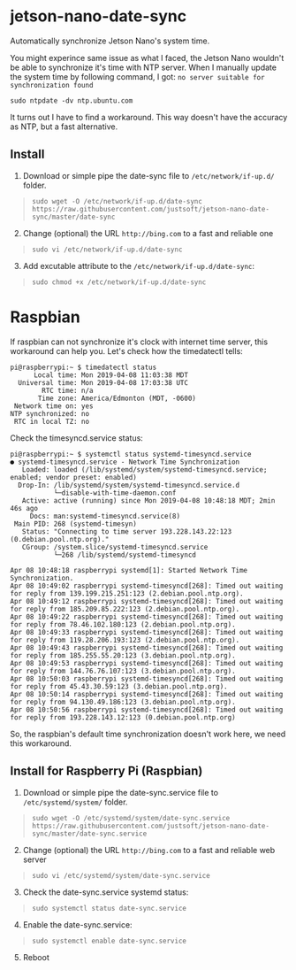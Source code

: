 # jetson-nano-date-sync
Automatically synchronize Jetson Nano's system time.

You might experince same issue as what I faced, the Jetson Nano wouldn't be able to synchronize it's time with NTP server.
When I manually update the system time by following command, I got: `no server suitable for synchronization found`
```
sudo ntpdate -dv ntp.ubuntu.com
```
It turns out I have to find a workaround. This way doesn't have the accuracy as NTP, but a fast alternative.

## Install
1. Download or simple pipe the date-sync file to `/etc/network/if-up.d/` folder.
> ```sudo wget -O /etc/network/if-up.d/date-sync https://raw.githubusercontent.com/justsoft/jetson-nano-date-sync/master/date-sync```
2. Change (optional) the URL `http://bing.com` to a fast and reliable one
> ```sudo vi /etc/network/if-up.d/date-sync```
3. Add excutable attribute to the `/etc/network/if-up.d/date-sync`:
> ```sudo chmod +x /etc/network/if-up.d/date-sync```

# Raspbian
If raspbian can not synchronize it's clock with internet time server, this workaround can help you. Let's check how the timedatectl tells:
```
pi@raspberrypi:~ $ timedatectl status
      Local time: Mon 2019-04-08 11:03:38 MDT
  Universal time: Mon 2019-04-08 17:03:38 UTC
        RTC time: n/a
       Time zone: America/Edmonton (MDT, -0600)
 Network time on: yes
NTP synchronized: no
 RTC in local TZ: no
```
Check the timesyncd.service status:
```
pi@raspberrypi:~ $ systemctl status systemd-timesyncd.service
● systemd-timesyncd.service - Network Time Synchronization
   Loaded: loaded (/lib/systemd/system/systemd-timesyncd.service; enabled; vendor preset: enabled)
  Drop-In: /lib/systemd/system/systemd-timesyncd.service.d
           └─disable-with-time-daemon.conf
   Active: active (running) since Mon 2019-04-08 10:48:18 MDT; 2min 46s ago
     Docs: man:systemd-timesyncd.service(8)
 Main PID: 268 (systemd-timesyn)
   Status: "Connecting to time server 193.228.143.22:123 (0.debian.pool.ntp.org)."
   CGroup: /system.slice/systemd-timesyncd.service
           └─268 /lib/systemd/systemd-timesyncd

Apr 08 10:48:18 raspberrypi systemd[1]: Started Network Time Synchronization.
Apr 08 10:49:02 raspberrypi systemd-timesyncd[268]: Timed out waiting for reply from 139.199.215.251:123 (2.debian.pool.ntp.org).
Apr 08 10:49:12 raspberrypi systemd-timesyncd[268]: Timed out waiting for reply from 185.209.85.222:123 (2.debian.pool.ntp.org).
Apr 08 10:49:22 raspberrypi systemd-timesyncd[268]: Timed out waiting for reply from 78.46.102.180:123 (2.debian.pool.ntp.org).
Apr 08 10:49:33 raspberrypi systemd-timesyncd[268]: Timed out waiting for reply from 119.28.206.193:123 (2.debian.pool.ntp.org).
Apr 08 10:49:43 raspberrypi systemd-timesyncd[268]: Timed out waiting for reply from 185.255.55.20:123 (3.debian.pool.ntp.org).
Apr 08 10:49:53 raspberrypi systemd-timesyncd[268]: Timed out waiting for reply from 144.76.76.107:123 (3.debian.pool.ntp.org).
Apr 08 10:50:03 raspberrypi systemd-timesyncd[268]: Timed out waiting for reply from 45.43.30.59:123 (3.debian.pool.ntp.org).
Apr 08 10:50:14 raspberrypi systemd-timesyncd[268]: Timed out waiting for reply from 94.130.49.186:123 (3.debian.pool.ntp.org).
Apr 08 10:50:56 raspberrypi systemd-timesyncd[268]: Timed out waiting for reply from 193.228.143.12:123 (0.debian.pool.ntp.org)
```
So, the raspbian's default time synchronization doesn't work here, we need this workaround.

## Install for Raspberry Pi (Raspbian)
1. Download or simple pipe the date-sync.service file to `/etc/systemd/system/` folder.
> ```sudo wget -O /etc/systemd/system/date-sync.service https://raw.githubusercontent.com/justsoft/jetson-nano-date-sync/master/date-sync.service```
2. Change (optional) the URL `http://bing.com` to a fast and reliable web server
> ```sudo vi /etc/systemd/system/date-sync.service```
3. Check the date-sync.service systemd status:
> ```sudo systemctl status date-sync.service ```
4. Enable the date-sync.service:
> ```sudo systemctl enable date-sync.service```
5. Reboot
